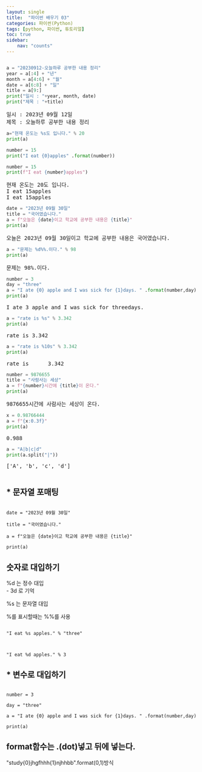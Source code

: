 ```yaml
---
layout: single
title:  "파이썬 배우기 03"
categories: 파이썬(Python)
tags: [python, 파이썬, 튜토리얼]
toc: true
sidebar:
    nav: "counts"
---
```


<head>
  <style>
    table.dataframe {
      white-space: normal;
      width: 100%;
      height: 240px;
      display: block;
      overflow: auto;
      font-family: Arial, sans-serif;
      font-size: 0.9rem;
      line-height: 20px;
      text-align: center;
      border: 0px !important;
    }

    table.dataframe th {
      text-align: center;
      font-weight: bold;
      padding: 8px;
    }

    table.dataframe td {
      text-align: center;
      padding: 8px;
    }

    table.dataframe tr:hover {
      background: #b8d1f3; 
    }

    .output_prompt {
      overflow: auto;
      font-size: 0.9rem;
      line-height: 1.45;
      border-radius: 0.3rem;
      -webkit-overflow-scrolling: touch;
      padding: 0.8rem;
      margin-top: 0;
      margin-bottom: 15px;
      font: 1rem Consolas, "Liberation Mono", Menlo, Courier, monospace;
      color: $code-text-color;
      border: solid 1px $border-color;
      border-radius: 0.3rem;
      word-break: normal;
      white-space: pre;
    }

  .dataframe tbody tr th:only-of-type {
      vertical-align: middle;
  }

  .dataframe tbody tr th {
      vertical-align: top;
  }

  .dataframe thead th {
      text-align: center !important;
      padding: 8px;
  }

  .page__content p {
      margin: 0 0 0px !important;
  }

  .page__content p > strong {
    font-size: 0.8rem !important;
  }

  </style>
</head>



```python
```


```python
a = "20230912-오늘하루 공부한 내용 정리"
year = a[:4] + "년"
month = a[4:6] + "월"
date = a[6:8] + "일"
title = a[9:]
print("일시 : "+year, month, date)
print("제목 : "+title)
```

<pre>
일시 : 2023년 09월 12일
제목 : 오늘하루 공부한 내용 정리
</pre>

```python
a="현재 온도는 %s도 입니다." % 20
print(a)

number = 15
print("I eat {0}apples" .format(number))

number = 15
print(f"I eat {number}apples")
```

<pre>
현재 온도는 20도 입니다.
I eat 15apples
I eat 15apples
</pre>

```python
date = "2023년 09월 30일"
title = "국어였습니다."
a = f"오늘은 {date}이고 학교에 공부한 내용은 {title}"
print(a)
```

<pre>
오늘은 2023년 09월 30일이고 학교에 공부한 내용은 국어였습니다.
</pre>

```python
a = "문제는 %d%%.이다." % 98
print(a)
```

<pre>
문제는 98%.이다.
</pre>

```python
number = 3
day = "three"
a = "I ate {0} apple and I was sick for {1}days. " .format(number,day)
print(a)
```

<pre>
I ate 3 apple and I was sick for threedays. 
</pre>

```python
a = "rate is %s" % 3.342
print(a)
```

<pre>
rate is 3.342
</pre>

```python
a = "rate is %10s" % 3.342
print(a)
```

<pre>
rate is      3.342
</pre>

```python
number = 9876655
title = "사람사는 세상"
a = f"{number}시간에 {title}이 온다."
print(a)
```

<pre>
9876655시간에 사람사는 세상이 온다.
</pre>

```python
x = 0.98766444
a = f"{x:0.3f}"
print(a)
```

<pre>
0.988
</pre>

```python
a = "A|b|c|d"
print(a.split("|"))
```

<pre>
['A', 'b', 'c', 'd']
</pre>

```python
```

## * 문자열 포매팅

```

date = "2023년 09월 30일"

title = "국어였습니다."

a = f"오늘은 {date}이고 학교에 공부한 내용은 {title}"

print(a)

```

## 숫자로 대입하기

%d 는 정수 대입<br> - 3d 로 기억

%s 는 문자열 대입<br>

%를 표시할때는 %%를 사용<br>

```

"I eat %s apples." % "three"



"I eat %d apples." % 3

```



## * 변수로 대입하기

```

number = 3

day = "three"

a = "I ate {0} apple and I was sick for {1}days. " .format(number,day)

print(a)

```



## format함수는 .(dot)넣고 뒤에 넣는다.

"study{0}jhgfhhh{1}njhhbb".format(0,1)방식


